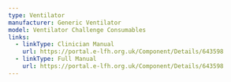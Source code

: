 ```yaml
---
type: Ventilator
manufacturer: Generic Ventilator
model: Ventilator Challenge Consumables
links:
  - linkType: Clinician Manual
    url: https://portal.e-lfh.org.uk/Component/Details/643598
  - linkType: Full Manual
    url: https://portal.e-lfh.org.uk/Component/Details/643598
---
```

